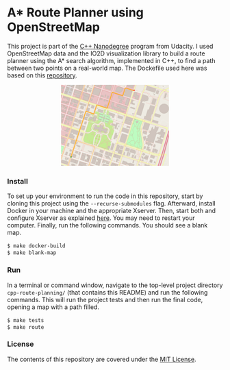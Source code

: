 A* Route Planner using OpenStreetMap
================


This project is part of the [C++ Nanodegree](https://www.udacity.com/course/c-plus-plus-nanodegree--nd213)
 program from Udacity. I used OpenStreetMap data and the IO2D visualization
 library to build a route planner using the A* search algorithm, implemented in C++,
 to find a path between two points on a real-world map. The Dockefile used here
 was based on this [repository](https://github.com/MrD504/cpp-route-docker).

<p align="center"><img src="map.png" alt="Example" width="50%" style="middle"></p>


### Install
To set up your environment to run the code in this repository, start by cloning
 this project using the `--recurse-submodules` flag. Afterward, install Docker
 in your machine and the appropriate Xserver. Then, start both and configure
 Xserver as explained [here](https://medium.com/@mreichelt/how-to-show-x11-windows-within-docker-on-mac-50759f4b65cb).
 You may need to restart your computer. Finally, run the following commands. You
 should see a blank map.
```shell
$ make docker-build
$ make blank-map
```


### Run
In a terminal or command window, navigate to the top-level project directory
 `cpp-route-planning/` (that contains this README) and run the following
 commands. This will run the project tests and then run the final code, opening
 a map with a path filled.

```shell
$ make tests
$ make route
```


### License
The contents of this repository are covered under the [MIT License](LICENSE).

